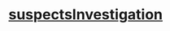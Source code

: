 # [suspectsInvestigation](https://app.codesignal.com/arcade/db/would-you-like-the-second-meal/L3FekSnxCGMpK34bd/)
